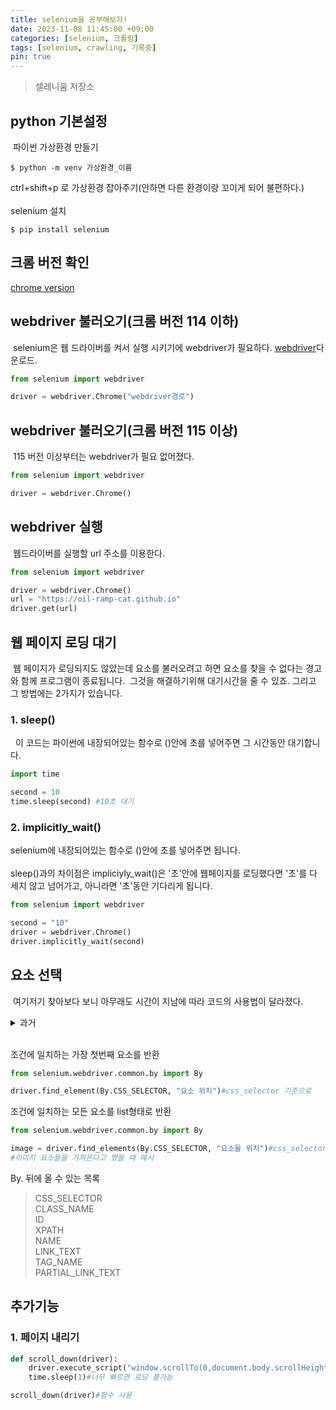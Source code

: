 ```yaml
---
title: selenium을 공부해보자!
date: 2023-11-08 11:45:00 +09:00
categories: [selenium, 크롤링]
tags: [selenium, crawling, 기록중]
pin: true
---
```


> 셀레니움 저장소

## python 기본설정
&nbsp;파이썬 가상환경 만들기
```shell
$ python -m venv 가상환경_이름
```
ctrl+shift+p 로 가상환경 잡아주기(안하면 다른 환경이랑 꼬이게 되어 불편하다.)<br/><br/>
selenium 설치
```shell
$ pip install selenium
```
## 크롬 버전 확인
[chrome version](chrome://settings/help)
## webdriver 불러오기(크롬 버전 114 이하)
&nbsp;selenium은 웹 드라이버를 켜서 실행 시키기에 webdriver가 필요하다. [webdriver](https://chromedriver.chromium.org/downloads)다운로드.
```python
from selenium import webdriver

driver = webdriver.Chrome("webdriver경로")
```

## webdriver 불러오기(크롬 버전 115 이상)
&nbsp;115 버전 이상부터는 webdriver가 필요 없어졌다.
```python
from selenium import webdriver

driver = webdriver.Chrome()
```
## webdriver 실행
&nbsp;웹드라이버를 실행할 url 주소를 이용한다.
```python
from selenium import webdriver

driver = webdriver.Chrome()
url = "https://oil-ramp-cat.github.io"
driver.get(url)
```

## 웹 페이지 로딩 대기
&nbsp;웹 페이지가 로딩되지도 않았는데 요소를 불러오려고 하면 요소를 찾을 수 없다는 경고와 함께 프로그램이 종료됩니다. 
&nbsp;그것을 해결하기위해 대기시간을 줄 수 있죠. 그리고 그 방법에는 2가지가 있습니다.

### 1. sleep()
&nbsp; 이 코드는 파이썬에 내장되어있는 함수로 ()안에 초를 넣어주면 그 시간동안 대기합니다.
```python
import time

second = 10
time.sleep(second) #10초 대기

```

### 2. implicitly_wait()
selenium에 내장되어있는 함수로 ()안에 초를 넣어주면 됩니다.<br/>
<br/>sleep()과의 차이점은 impliciyly_wait()은 '초'안에 웹페이지를 로딩했다면 '초'를 다 세지 않고 넘어가고, 아니라면 '초'동안 기다리게 됩니다.

```python
from selenium import webdriver

second = "10"
driver = webdriver.Chrome()
driver.implicitly_wait(second)
```

## 요소 선택
&nbsp;여기저기 찾아보다 보니 아무래도 시간이 지남에 따라 코드의 사용법이 달라졌다.<br/>
<details>
<summary>과거</summary>
<div markdown = "1">

```python
driver.find_element_by_요소종류()
```

</div>
</details>
<br/>

조건에 일치하는 가장 첫번째 요소를 반환
```python
from selenium.webdriver.common.by import By

driver.find_element(By.CSS_SELECTOR, "요소 위치")#css_selector 기준으로
```
조건에 일치하는 모든 요소를 list형태로 반환
```python
from selenium.webdriver.common.by import By

image = driver.find_elements(By.CSS_SELECTOR, "요소들 위치")#css_selector 기준으로
#이미지 요소들을 가져온다고 했을 때 예시
```
By. 뒤에 올 수 있는 목록
>CSS_SELECTOR<br/>
>CLASS_NAME<br/>
>ID<br/>
>XPATH<br/>
>NAME<br/>
>LINK_TEXT<br/>
>TAG_NAME<br/>
>PARTIAL_LINK_TEXT

## 추가기능
### 1. 페이지 내리기
```python
def scroll_down(driver):
    driver.execute_script("window.scrollTo(0,document.body.scrollHeight);")#함수설정
    time.sleep(1)#너무 빠르면 로딩 불가능

scroll_down(driver)#함수 사용
```